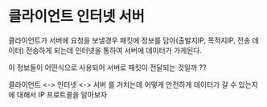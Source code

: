 
# 클라이언트      인터넷      서버


클라이언트가 서버에 요청을 보낼경우 패킷에 정보를 담아(출발지IP, 목적지IP, 전송 데이터) 전송하게 되는데
인터넷을 통하여 서버에 데이터가 가게된다.

이 정보들이 어떤식으로 사용되어 서버로 패킷이 전달되는 것일까 ??


클라이언트 <-> 인터넷 <-> 서버 를 거치는데 어떻게 안전하게
데이터가 갈 수 있는지에 대해서 IP 프로트콜을 알아보자

